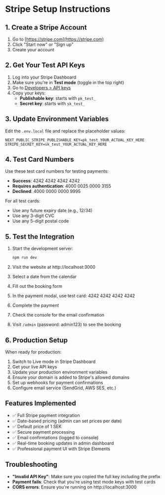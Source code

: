 # Stripe Setup Instructions

## 1. Create a Stripe Account

1. Go to [https://stripe.com](https://stripe.com)
2. Click "Start now" or "Sign up"
3. Create your account

## 2. Get Your Test API Keys

1. Log into your Stripe Dashboard
2. Make sure you're in **Test mode** (toggle in the top right)
3. Go to [Developers > API keys](https://dashboard.stripe.com/test/apikeys)
4. Copy your keys:
   - **Publishable key**: starts with `pk_test_`
   - **Secret key**: starts with `sk_test_`

## 3. Update Environment Variables

Edit the `.env.local` file and replace the placeholder values:

```env
NEXT_PUBLIC_STRIPE_PUBLISHABLE_KEY=pk_test_YOUR_ACTUAL_KEY_HERE
STRIPE_SECRET_KEY=sk_test_YOUR_ACTUAL_KEY_HERE
```

## 4. Test Card Numbers

Use these test card numbers for testing payments:

- **Success**: 4242 4242 4242 4242
- **Requires authentication**: 4000 0025 0000 3155
- **Declined**: 4000 0000 0000 9995

For all test cards:
- Use any future expiry date (e.g., 12/34)
- Use any 3-digit CVC
- Use any 5-digit postal code

## 5. Test the Integration

1. Start the development server:
   ```bash
   npm run dev
   ```

2. Visit the website at http://localhost:3000

3. Select a date from the calendar

4. Fill out the booking form

5. In the payment modal, use test card: 4242 4242 4242 4242

6. Complete the payment

7. Check the console for the email confirmation

8. Visit `/admin` (password: admin123) to see the booking

## 6. Production Setup

When ready for production:

1. Switch to Live mode in Stripe Dashboard
2. Get your live API keys
3. Update your production environment variables
4. Ensure your domain is added to Stripe's allowed domains
5. Set up webhooks for payment confirmations
6. Configure email service (SendGrid, AWS SES, etc.)

## Features Implemented

- ✅ Full Stripe payment integration
- ✅ Date-based pricing (admin can set prices per date)
- ✅ Default price of 1 SEK
- ✅ Secure payment processing
- ✅ Email confirmations (logged to console)
- ✅ Real-time booking updates in admin dashboard
- ✅ Professional payment UI with Stripe Elements

## Troubleshooting

- **"Invalid API Key"**: Make sure you copied the full key including the prefix
- **Payment fails**: Check that you're using test mode keys with test cards
- **CORS errors**: Ensure you're running on http://localhost:3000